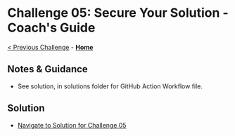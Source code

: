 # Challenge 05: Secure Your Solution - Coach's Guide

[< Previous Challenge](./Challenge04.md) - **[Home](README.md)**

## Notes & Guidance

- See solution, in solutions folder for GitHub Action Workflow file.

## Solution 
- [Navigate to Solution for Challenge 05](./Solution/Challenge%2005/Solution05.yml)
